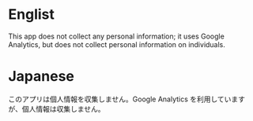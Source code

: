 # Englist

This app does not collect any personal information; it uses Google Analytics, but does not collect personal information on individuals.

# Japanese

このアプリは個人情報を収集しません。Google Analytics を利用していますが、個人情報は収集しません。
